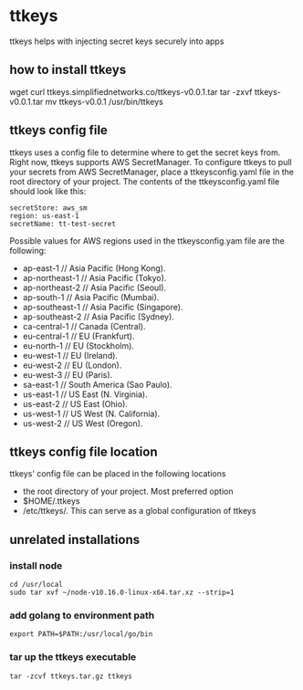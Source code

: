 # ttkeys
ttkeys helps with injecting secret keys securely into apps 


## how to install ttkeys
wget curl ttkeys.simplifiednetworks.co/ttkeys-v0.0.1.tar
tar -zxvf ttkeys-v0.0.1.tar
mv ttkeys-v0.0.1 /usr/bin/ttkeys

## ttkeys config file
ttkeys uses a config file to determine where to get the secret keys from. Right now, ttkeys supports AWS SecretManager.
To configure ttkeys to pull your secrets from AWS SecretManager, place a ttkeysconfig.yaml file in the root directory of your project.
The contents of the ttkeysconfig.yaml file should look like this:
```
secretStore: aws_sm
region: us-east-1
secretName: tt-test-secret
```

Possible values for AWS regions used in the ttkeysconfig.yam file are the following:

- ap-east-1      // Asia Pacific (Hong Kong).
- ap-northeast-1 // Asia Pacific (Tokyo).
- ap-northeast-2 // Asia Pacific (Seoul).
- ap-south-1     // Asia Pacific (Mumbai).
- ap-southeast-1 // Asia Pacific (Singapore).
- ap-southeast-2 // Asia Pacific (Sydney).
- ca-central-1   // Canada (Central).
- eu-central-1   // EU (Frankfurt).
- eu-north-1     // EU (Stockholm).
- eu-west-1      // EU (Ireland).
- eu-west-2      // EU (London).
- eu-west-3      // EU (Paris).
- sa-east-1      // South America (Sao Paulo).
- us-east-1      // US East (N. Virginia).
- us-east-2      // US East (Ohio).
- us-west-1      // US West (N. California).
- us-west-2      // US West (Oregon).


## ttkeys config file location
ttkeys' config file can be placed in the following locations
- the root directory of your project. Most preferred option
- $HOME/.ttkeys
- /etc/ttkeys/. This can serve as a global configuration of ttkeys

## unrelated installations
### install node
```
cd /usr/local
sudo tar xvf ~/node-v10.16.0-linux-x64.tar.xz --strip=1
```

### add golang to environment path
```
export PATH=$PATH:/usr/local/go/bin
```

### tar up the ttkeys executable
```
tar -zcvf ttkeys.tar.gz ttkeys
```
